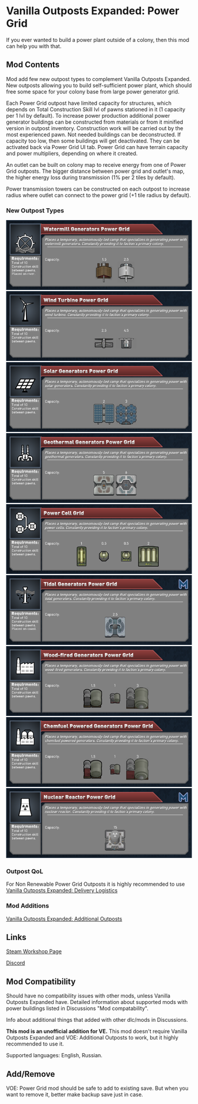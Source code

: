 # Vanilla Outposts Expanded: Power Grid

If you ever wanted to build a power plant outside of a colony, then this mod can help you with that.

## Mod Contents

Mod add few new outpost types to complement Vanilla Outposts Expanded. New outposts allowing you to build self-sufficient power plant, which should free some space for your colony base from large power generator grid.

Each Power Grid outpost have limited capacity for structures, which depends on Total Construction Skill lvl of pawns stationed in it (1 capacity per 1 lvl by default). To increase power production additional power generator buildings can be constructed from materials or from it minified version in outpost inventory. Construction work will be carried out by the most experienced pawn. Not needed buildings can be deconstructed. If capacity too low, then some buildings will get deactivated. They can be activated back via Power Grid UI tab. Power Grid can have terrain capacity and power multipliers, depending on where it created.

An outlet can be built on colony map to receive energy from one of Power Grid outposts. The bigger distance between power grid and outlet's map, the higher energy loss during transmission (1% per 2 tiles by default).

Power transmission towers can be constructed on each outpost to increase radius where outlet can connect to the power grid (+1 tile radius by default).

### New Outpost Types

![Text](/Mod%20Page/Images/Outposts/Outpost_PowerGrid_Watermill_Generator.png)
![Text](/Mod%20Page/Images/Outposts/Outpost_PowerGrid_WindTurbine.png)
![Text](/Mod%20Page/Images/Outposts/Outpost_PowerGrid_Solar_Generator.png)
![Text](/Mod%20Page/Images/Outposts/Outpost_PowerGrid_Geothermal_Generator.png)
![Text](/Mod%20Page/Images/Outposts/Outpost_PowerGrid_PowerCell.png)
![Text](/Mod%20Page/Images/Outposts/Outpost_PowerGrid_Tidal_Generator.png)
![Text](/Mod%20Page/Images/Outposts/Outpost_PowerGrid_WoodFired_Generator.png)
![Text](/Mod%20Page/Images/Outposts/Outpost_PowerGrid_ChemfuelPowered_Generator.png)
![Text](/Mod%20Page/Images/Outposts/Outpost_PowerGrid_Nuclear_Generator.png)

### Outpost QoL

For Non Renewable Power Grid Outposts it is highly recommended to use [Vanilla Outposts Expanded: Delivery Logistics](https://steamcommunity.com/sharedfiles/filedetails/?id=3006726393)

### Mod Additions

[Vanilla Outposts Expanded: Additional Outposts](https://steamcommunity.com/sharedfiles/filedetails/?id=2873841790)

## Links

[Steam Workshop Page](https://steamcommunity.com/sharedfiles/filedetails/?id=2915686437)

[Discord](https://discord.gg/tKsBgzzTsG)

## Mod Compatibility

Should have no compatibility issues with other mods, unless Vanilla Outposts Expanded have. Detailed information about supported mods with power buildings listed in Discussions "Mod compatability".

Info about additional things that added with other dlc/mods in Discussions.

**This mod is an unofficial addition for VE.** This mod doesn't require Vanilla Outposts Expanded and VOE: Additional Outposts to work, but it highly recommended to use it.

Supported languages: English, Russian.

## Add/Remove

VOE: Power Grid mod should be safe to add to existing save. But when you want to remove it, better make backup save just in case.